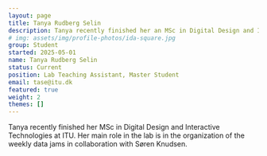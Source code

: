 ```yaml
---
layout: page
title: Tanya Rudberg Selin
description: Tanya recently finished her an MSc in Digital Design and Interactive Technologies at ITU. Her main role in the lab is in the organization of the weekly data jams in collaboration with Søren Knudsen.
# img: assets/img/profile-photos/ida-square.jpg
group: Student
started: 2025-05-01
name: Tanya Rudberg Selin
status: Current
position: Lab Teaching Assistant, Master Student
email: tase@itu.dk
featured: true
weight: 2
themes: []
---
```


Tanya recently finished her MSc in Digital Design and Interactive Technologies at ITU. Her main role in the lab is in the organization of the weekly data jams in collaboration with Søren Knudsen.
